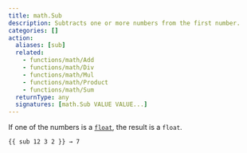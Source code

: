 ```yaml
---
title: math.Sub
description: Subtracts one or more numbers from the first number. 
categories: []
action:
  aliases: [sub]
  related:
    - functions/math/Add
    - functions/math/Div
    - functions/math/Mul
    - functions/math/Product
    - functions/math/Sum
  returnType: any
  signatures: [math.Sub VALUE VALUE...]
---
```


If one of the numbers is a [`float`], the result is a `float`.

```go-html-template
{{ sub 12 3 2 }} → 7
```

[`float`]: /getting-started/glossary/#float
